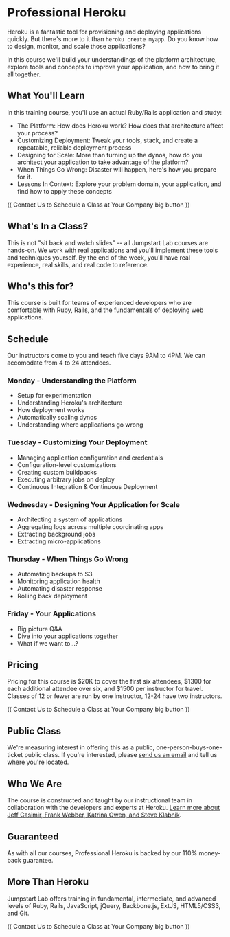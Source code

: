 # Professional Heroku

Heroku is a fantastic tool for provisioning and deploying applications quickly. But there's more to it than `heroku create myapp`. Do you know how to design, monitor, and scale those applications?

In this course we'll build your understandings of the platform architecture, explore tools and concepts to improve your application, and how to bring it all together.

## What You'll Learn

In this training course, you'll use an actual Ruby/Rails application and study:

* The Platform: How does Heroku work? How does that architecture affect your process?
* Customizing Deployment: Tweak your tools, stack, and create a repeatable, reliable deployment process
* Designing for Scale: More than turning up the dynos, how do you architect your application to take advantage of the platform?
* When Things Go Wrong: Disaster will happen, here's how you prepare for it.
* Lessons In Context: Explore your problem domain, your application, and find how to apply these concepts

(( Contact Us to Schedule a Class at Your Company big button ))

## What's In a Class?

This is not "sit back and watch slides" -- all Jumpstart Lab courses are hands-on. We work with real applications and you'll implement these tools and techniques yourself. By the end of the week, you'll have real experience, real skills, and real code to reference.

## Who's this for?

This course is built for teams of experienced developers who are comfortable with Ruby, Rails, and the fundamentals of deploying web applications.

## Schedule

Our instructors come to you and teach five days 9AM to 4PM. We can accomodate from 4 to 24 attendees.

### Monday - Understanding the Platform

* Setup for experimentation
* Understanding Heroku's architecture
* How deployment works
* Automatically scaling dynos
* Understanding where applications go wrong

### Tuesday - Customizing Your Deployment

* Managing application configuration and credentials
* Configuration-level customizations
* Creating custom buildpacks
* Executing arbitrary jobs on deploy
* Continuous Integration & Continuous Deployment

### Wednesday - Designing Your Application for Scale

* Architecting a system of applications
* Aggregating logs across multiple coordinating apps
* Extracting background jobs
* Extracting micro-applications

### Thursday - When Things Go Wrong

* Automating backups to S3
* Monitoring application health
* Automating disaster response
* Rolling back deployment

### Friday - Your Applications

* Big picture Q&A
* Dive into your applications together
* What if we want to...?

## Pricing

Pricing for this course is $20K to cover the first six attendees, $1300 for each additional attendee over six, and $1500 per instructor for travel. Classes of 12 or fewer are run by one instructor, 12-24 have two instructors.

(( Contact Us to Schedule a Class at Your Company big button ))

## Public Class

We're measuring interest in offering this as a public, one-person-buys-one-ticket public class. If you're interested, please [send us an email](mailto:professional_heroku@jumpstartlab.com) and tell us where you're located.

## Who We Are

The course is constructed and taught by our instructional team in collaboration with the developers and experts at Heroku. [Learn more about Jeff Casimir, Frank Webber, Katrina Owen, and Steve Klabnik](/team).

## Guaranteed

As with all our courses, Professional Heroku is backed by our 110% money-back guarantee.

## More Than Heroku

Jumpstart Lab offers training in fundamental, intermediate, and advanced levels of Ruby, Rails, JavaScript, jQuery, Backbone.js, ExtJS, HTML5/CSS3, and Git. 

(( Contact Us to Schedule a Class at Your Company big button ))